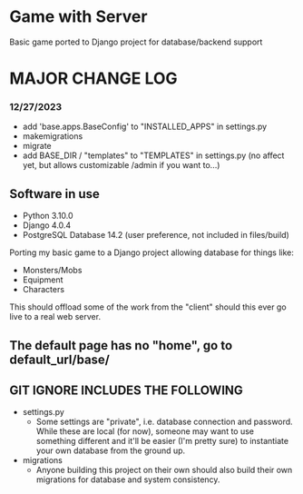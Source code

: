 # Game with Server
 Basic game ported to Django project for database/backend support

# MAJOR CHANGE LOG
### 12/27/2023
- add 'base.apps.BaseConfig' to "INSTALLED_APPS" in settings.py
- makemigrations
- migrate
- add BASE_DIR / "templates" to "TEMPLATES" in settings.py (no affect yet, but allows customizable /admin if you want to...)

## Software in use
- Python 3.10.0
- Django 4.0.4
- PostgreSQL Database 14.2 (user preference, not included in files/build)

Porting my basic game to a Django project allowing database for things like:
- Monsters/Mobs
- Equipment
- Characters

This should offload some of the work from the "client" should this ever go live to a real web server.
## The default page has no "home", go to default_url/base/

## GIT IGNORE INCLUDES THE FOLLOWING
- settings.py
  - Some settings are "private", i.e. database connection and password. While these are local (for now), someone may want to use something different and it'll be easier (I'm pretty sure) to instantiate your own database from the ground up.
- migrations
  - Anyone building this project on their own should also build their own migrations for database and system consistency.